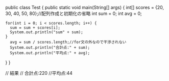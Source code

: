 
public class Test {
  public static void main(String[] args) {
    int[] scores = {20, 30, 40, 50, 80};//配列作成と初期化の省略
    int sum = 0;
    int avg = 0;
    
    for(int i = 0; i < scores.length; i++) {
      sum = sum + scores[i];
      System.out.println("sum" + sum);
    }
      avg = sum / scores.length;//for文の外なので干渉されない
      System.out.println("合計点:" + sum);
      System.out.println("平均点:" + avg); 
  }
}

// 結果
// 合計点:220
//平均点:44
